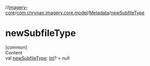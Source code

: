 //[imagery-core](../../../index.md)/[com.chrynan.imagery.core.model](../index.md)/[Metadata](index.md)/[newSubfileType](new-subfile-type.md)



# newSubfileType  
[common]  
Content  
val [newSubfileType](new-subfile-type.md): [Int](https://kotlinlang.org/api/latest/jvm/stdlib/kotlin/-int/index.html)? = null  



